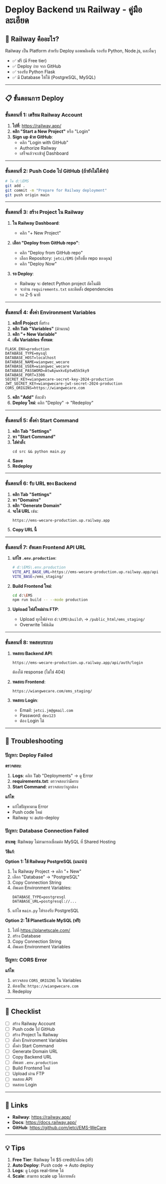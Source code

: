 # Deploy Backend บน Railway - คู่มือละเอียด

## 🚂 Railway คืออะไร?

Railway เป็น Platform สำหรับ Deploy แอพพลิเคชัน รองรับ Python, Node.js, และอื่นๆ
- ✅ ฟรี (มี Free tier)
- ✅ Deploy ง่าย จาก GitHub
- ✅ รองรับ Python Flask
- ✅ มี Database ให้ใช้ (PostgreSQL, MySQL)

---

## 📋 ขั้นตอนการ Deploy

### ขั้นตอนที่ 1: เตรียม Railway Account

1. **ไปที่**: https://railway.app/
2. **คลิก "Start a New Project"** หรือ "Login"
3. **Sign up ด้วย GitHub**:
   - คลิก "Login with GitHub"
   - Authorize Railway
   - เสร็จแล้วจะเข้าสู่ Dashboard

---

### ขั้นตอนที่ 2: Push Code ไป GitHub (ถ้ายังไม่ได้ทำ)

```bash
# ใน d:\EMS
git add .
git commit -m "Prepare for Railway deployment"
git push origin main
```

---

### ขั้นตอนที่ 3: สร้าง Project ใน Railway

1. **ใน Railway Dashboard**:
   - คลิก "+ New Project"
   
2. **เลือก "Deploy from GitHub repo"**:
   - คลิก "Deploy from GitHub repo"
   - เลือก Repository: `jetci/EMS` (หรือชื่อ repo ของคุณ)
   - คลิก "Deploy Now"

3. **รอ Deploy**:
   - Railway จะ detect Python project อัตโนมัติ
   - จะอ่าน `requirements.txt` และติดตั้ง dependencies
   - รอ 2-5 นาที

---

### ขั้นตอนที่ 4: ตั้งค่า Environment Variables

1. **คลิกที่ Project** ที่สร้าง
2. **คลิก Tab "Variables"** (ด้านบน)
3. **คลิก "+ New Variable"**
4. **เพิ่ม Variables ทั้งหมด**:

```
FLASK_ENV=production
DATABASE_TYPE=mysql
DATABASE_HOST=localhost
DATABASE_NAME=wiangwec_wecare
DATABASE_USER=wiangwec_wecare
DATABASE_PASSWORD=AtwAywxkvEptw65k5ky9
DATABASE_PORT=3306
SECRET_KEY=wiangwecare-secret-key-2024-production
JWT_SECRET_KEY=wiangwecare-jwt-secret-2024-production
CORS_ORIGINS=https://wiangwecare.com
```

5. **คลิก "Add"** ทีละตัว
6. **Deploy ใหม่**: คลิก "Deploy" → "Redeploy"

---

### ขั้นตอนที่ 5: ตั้งค่า Start Command

1. **คลิก Tab "Settings"**
2. **หา "Start Command"**
3. **ใส่คำสั่ง**:
   ```
   cd src && python main.py
   ```
4. **Save**
5. **Redeploy**

---

### ขั้นตอนที่ 6: รับ URL ของ Backend

1. **คลิก Tab "Settings"**
2. **หา "Domains"**
3. **คลิก "Generate Domain"**
4. **จะได้ URL** เช่น:
   ```
   https://ems-wecare-production.up.railway.app
   ```
5. **Copy URL นี้**

---

### ขั้นตอนที่ 7: อัพเดท Frontend API URL

1. **แก้ไข `.env.production`**:
   ```bash
   # d:\EMS\.env.production
   VITE_API_BASE_URL=https://ems-wecare-production.up.railway.app/api
   VITE_BASE=/ems_staging/
   ```

2. **Build Frontend ใหม่**:
   ```bash
   cd d:\EMS
   npm run build -- --mode production
   ```

3. **Upload ไฟล์ใหม่ผ่าน FTP**:
   - Upload ทุกไฟล์จาก `d:\EMS\build\` → `/public_html/ems_staging/`
   - Overwrite ไฟล์เดิม

---

### ขั้นตอนที่ 8: ทดสอบระบบ

1. **ทดสอบ Backend API**:
   ```
   https://ems-wecare-production.up.railway.app/api/auth/login
   ```
   ต้องได้ response (ไม่ใช่ 404)

2. **ทดสอบ Frontend**:
   ```
   https://wiangwecare.com/ems_staging/
   ```

3. **ทดสอบ Login**:
   - Email: `jetci.jm@gmail.com`
   - Password: `dev123`
   - ต้อง Login ได้

---

## 🔧 Troubleshooting

### ปัญหา: Deploy Failed

**ตรวจสอบ**:
1. **Logs**: คลิก Tab "Deployments" → ดู Error
2. **requirements.txt**: ตรวจสอบว่ามีครบ
3. **Start Command**: ตรวจสอบว่าถูกต้อง

**แก้ไข**:
- แก้ไขปัญหาตาม Error
- Push code ใหม่
- Railway จะ auto-deploy

### ปัญหา: Database Connection Failed

**สาเหตุ**: Railway ไม่สามารถเชื่อมต่อ MySQL ที่ Shared Hosting

**วิธีแก้**:

**Option 1: ใช้ Railway PostgreSQL (แนะนำ)**
1. ใน Railway Project → คลิก "+ New"
2. เลือก "Database" → "PostgreSQL"
3. Copy Connection String
4. อัพเดท Environment Variables:
   ```
   DATABASE_TYPE=postgresql
   DATABASE_URL=postgresql://...
   ```
5. แก้ไข `main.py` ให้รองรับ PostgreSQL

**Option 2: ใช้ PlanetScale MySQL (ฟรี)**
1. ไปที่ https://planetscale.com/
2. สร้าง Database
3. Copy Connection String
4. อัพเดท Environment Variables

### ปัญหา: CORS Error

**แก้ไข**:
1. ตรวจสอบ `CORS_ORIGINS` ใน Variables
2. ต้องเป็น: `https://wiangwecare.com`
3. Redeploy

---

## 📝 Checklist

- [ ] สร้าง Railway Account
- [ ] Push code ไป GitHub
- [ ] สร้าง Project ใน Railway
- [ ] ตั้งค่า Environment Variables
- [ ] ตั้งค่า Start Command
- [ ] Generate Domain URL
- [ ] Copy Backend URL
- [ ] อัพเดท `.env.production`
- [ ] Build Frontend ใหม่
- [ ] Upload ผ่าน FTP
- [ ] ทดสอบ API
- [ ] ทดสอบ Login

---

## 🔗 Links

- **Railway**: https://railway.app/
- **Docs**: https://docs.railway.app/
- **GitHub**: https://github.com/jetci/EMS-WeCare

---

## 💡 Tips

1. **Free Tier**: Railway ให้ $5 credit/เดือน (ฟรี)
2. **Auto Deploy**: Push code → Auto deploy
3. **Logs**: ดู Logs real-time ได้
4. **Scale**: สามารถ scale up ได้ภายหลัง
